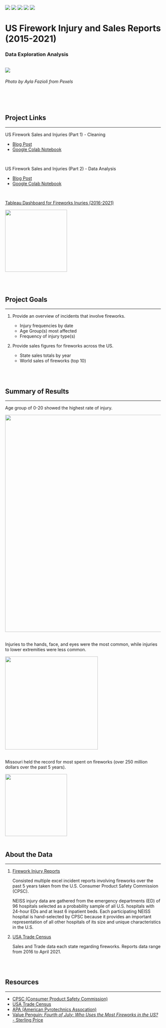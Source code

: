 
[<img src="https://img.shields.io/badge/Github_Blog-%23ffa64d.svg?&style=flat&logo=&logoColor=" />](https://drusho.github.io/blog) [<img src="https://img.shields.io/badge/github-%23181717.svg?&style=flat&logo=github&logoColor=white" />](https://github.com/drusho)  [<img src ="https://img.shields.io/badge/Twitter-1DA1F2?flat&logo=twitter&logoColor=white">](https://twitter.com/drusho)  [<img src="https://img.shields.io/badge/tableau-%23ff4d4d.svg?&style=flat&logo=tableau&logoColor=white">](https://public.tableau.com/app/profile/drusho) [<img src="https://img.shields.io/badge/linkedin-%230A66C2.svg?&style=flat=linkedin&logoColor=white" />](https://linkedin.com/in/davidrusho)

# __US Firework Injury and Sales Reports (2015-2021)__
### Data Exploration Analysis

<br> 

<img src="https://raw.githubusercontent.com/drusho/EDA_US_Firework_Sales_and_Injuries/main/assets/pexels-ayla-fazioli-5130121_wide.png">

###### _Photo by Ayla Fazioli from Pexels_

<br>
<br>


## Project Links
---
US Firework Sales and Injuries (Part 1) - Cleaning
   - [Blog Post](https://drusho.github.io/pandas/data%20cleaning/2021/06/25/firework-part-1-cleaning.html)
   - [Google Colab Notebook](https://colab.research.google.com/drive/1UksUenbmj76pvJPd42b9zzzTkZtMkRy6?usp=sharing)

<br>

US Firework Sales and Injuries (Part 2) - Data Analysis
   - [Blog Post](https://drusho.github.io/pandas/plotly/seaborn/2021/07/03/firework-part-2-eda.html)
   - [Google Colab Notebook](https://colab.research.google.com/drive/1431Yswsv2G6jaLtXfBEG1eSoHDIpBB8h?usp=sharing)

<br>

[Tableau Dashboard for Fireworks Inuries (2016-2021)](https://public.tableau.com/app/profile/drusho/viz/USFireworkInjuries2016-2021/Dashboard1)

  [<img src="https://raw.githubusercontent.com/drusho/EDA_US_Firework_Sales_and_Injuries/main/assets/tableau_dashboard_preview.png" height="200"/>](https://public.tableau.com/app/profile/drusho/viz/USFireworkInjuries2016-2021/Dashboard1)


<br>
<br>

## Project Goals
---

1. Provide an overview of incidents that involve fireworks.
   - Injury frequencies by date
   - Age Group(s) most affected
   - Frequency of injury type(s)

2. Provide sales figures for fireworks across the US.
   - State sales totals by year
   - World sales of fireworks (top 10)

<br>
<br>



## Summary of Results
---

Age group of 0-20 showed the highest rate of injury.

<img src="https://raw.githubusercontent.com/drusho/EDA_US_Firework_Sales_and_Injuries/main/reports/figures/Incident%20Counts%20by%20Age_Bar.png" width="700"/>

<br>
<br>

Injuries to the hands, face, and eyes were the most common, while injuries to lower extremities were less common.

<img src="https://raw.githubusercontent.com/drusho/EDA_US_Firework_Sales_and_Injuries/main/reports/figures/Incident%20Counts%20by%20Body%20Part.png" height="300"/>

<br>
<br>

Missouri held the record for most spent on fireworks (over 250 million dollars over the past 5 years).

<img src="https://raw.githubusercontent.com/drusho/EDA_US_Firework_Sales_and_Injuries/main/reports/figures/Total%20State%20Firework%20Sales%20(%24USD)%202016-2020%20(map).png" height="200"/>

<br>
<br>


## About the Data
---


1. [Firework Injury Reports](https://www.cpsc.gov/cgibin/NEISSQuery/UserCriteria.aspx?UserAff=5x08cgz9T6YPDAZJzvlZjA%3d%3d&UserAffOther=9OYR9kUytIsLilKZieD5xg%3d%3d)

   Consisted multiple excel incident reports involving fireworks over the past 5 years taken from the U.S. Consumer Product Safety Commission (CPSC).

   NEISS injury data are gathered from the emergency departments (ED) of 96 hospitals selected as a probability sample of all U.S. hospitals with 24-hour EDs and at least 6 inpatient beds. Each participating NEISS hospital is hand-selected by CPSC because it provides an important representation of all other hospitals of its size and unique characteristics in the U.S.

2. [USA Trade Census](https://usatrade.census.gov/)

   Sales and Trade data each state regarding fireworks.  Reports data range from 2016 to April 2021.

<br>
<br>

## Resources
---

- [CPSC (Consumer Product Safety Commission)](https://www.cpsc.gov/cgibin/NEISSQuery/UserCriteria.aspx?UserAff=5x08cgz9T6YPDAZJzvlZjA%3d%3dUserAffOther=9OYR9kUytIsLilKZieD5xg%3d%3d)
- [USA Trade Census](https://usatrade.census.gov/)
- [APA (American Pyrotechnics Assocation)](https://www.americanpyro.com/industry-facts-figures)
- [Value Penguin: _Fourth of July: Who Uses the Most Fireworks in the US?_ - Sterling Price ](https://www.valuepenguin.com/who-uses-most-fireworks-united-states)
</details>
